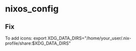 # nixos_config

## Fix
To add icons: export XDG_DATA_DIRS="/home/your_user/.nix-profile/share:$XDG_DATA_DIRS"

